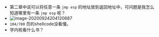 + 第二章中说可以将任意一条 `jmp esp` 的地址放到返回地址中，可问题是我怎么知道哪里有一条 `jmp esp` 呢？
+ ![image-20200924204120687](https://cdn.jsdelivr.net/gh/smallzhong/picgo-pic-bed@master/image-20200924204120687.png)
+ `104/780` 页的shellcode没看懂。
+ 学内核看什么书？

